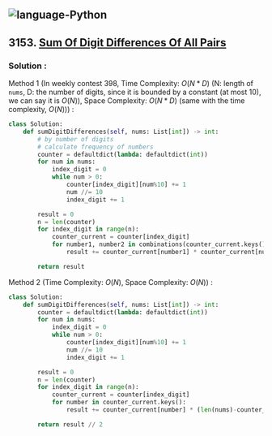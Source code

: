 ![language-Python](https://img.shields.io/badge/Python-ffd43b?style=for-the-badge&logo=PYTHON)
---

## 3153. [Sum Of Digit Differences Of All Pairs](https://leetcode.com/problems/sum-of-digit-differences-of-all-pairs)

### Solution :

Method 1 (In weekly contest 398, Time Complexity: $O(N*D)$ (N: length of `nums`, D: the number of digits, since it is bounded by a constant (at most 10), we can say it is $O(N)$), Space Complexity: $O(N*D)$ (same with the time complexity, $O(N)$)) :
```python
class Solution:
    def sumDigitDifferences(self, nums: List[int]) -> int:
        # by number of digits
        # calculate frequency of numbers
        counter = defaultdict(lambda: defaultdict(int))
        for num in nums:
            index_digit = 0
            while num > 0:
                counter[index_digit][num%10] += 1
                num //= 10
                index_digit += 1

        result = 0
        n = len(counter)
        for index_digit in range(n):
            counter_current = counter[index_digit]
            for number1, number2 in combinations(counter_current.keys(), 2):
                result += counter_current[number1] * counter_current[number2]

        return result
```
Method 2 (Time Complexity: $O(N)$, Space Complexity: $O(N)$) :
```python
class Solution:
    def sumDigitDifferences(self, nums: List[int]) -> int:
        counter = defaultdict(lambda: defaultdict(int))
        for num in nums:
            index_digit = 0
            while num > 0:
                counter[index_digit][num%10] += 1
                num //= 10
                index_digit += 1

        result = 0
        n = len(counter)
        for index_digit in range(n):
            counter_current = counter[index_digit]
            for number in counter_current.keys():
                result += counter_current[number] * (len(nums)-counter_current[number])

        return result // 2
```
